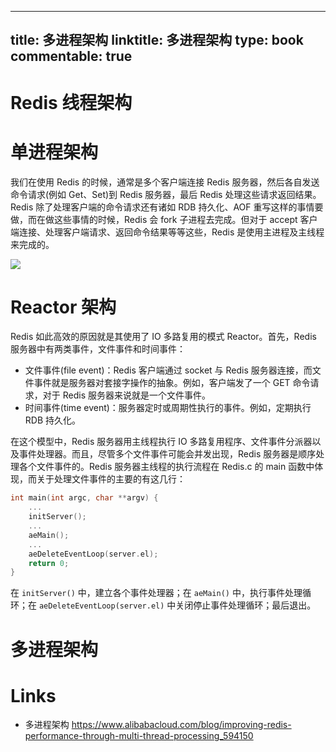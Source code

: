 
---
title: 多进程架构
linktitle: 多进程架构
type: book
commentable: true
---

# Redis 线程架构

# 单进程架构

我们在使用 Redis 的时候，通常是多个客户端连接 Redis 服务器，然后各自发送命令请求(例如 Get、Set)到 Redis 服务器，最后 Redis 处理这些请求返回结果。Redis 除了处理客户端的命令请求还有诸如 RDB 持久化、AOF 重写这样的事情要做，而在做这些事情的时候，Redis 会 fork 子进程去完成。但对于 accept 客户端连接、处理客户端请求、返回命令结果等等这些，Redis 是使用主进程及主线程来完成的。

![](https://i.postimg.cc/43P4mPhw/image.png)

# Reactor 架构

Redis 如此高效的原因就是其使用了 IO 多路复用的模式 Reactor。首先，Redis 服务器中有两类事件，文件事件和时间事件：

- 文件事件(file event)：Redis 客户端通过 socket 与 Redis 服务器连接，而文件事件就是服务器对套接字操作的抽象。例如，客户端发了一个 GET 命令请求，对于 Redis 服务器来说就是一个文件事件。
- 时间事件(time event)：服务器定时或周期性执行的事件。例如，定期执行 RDB 持久化。

在这个模型中，Redis 服务器用主线程执行 IO 多路复用程序、文件事件分派器以及事件处理器。而且，尽管多个文件事件可能会并发出现，Redis 服务器是顺序处理各个文件事件的。Redis 服务器主线程的执行流程在 Redis.c 的 main 函数中体现，而关于处理文件事件的主要的有这几行：

```c
int main(int argc, char **argv) {
    ...
    initServer();
    ...
    aeMain();
    ...
    aeDeleteEventLoop(server.el);
    return 0;
}
```

在 `initServer()` 中，建立各个事件处理器；在 `aeMain()` 中，执行事件处理循环；在 `aeDeleteEventLoop(server.el)` 中关闭停止事件处理循环；最后退出。

# 多进程架构

# Links

- 多进程架构 https://www.alibabacloud.com/blog/improving-redis-performance-through-multi-thread-processing_594150

    